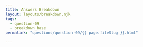 ```yaml
---
title: Answers Breakdown
layout: layouts/breakdown.njk
tags:
  - question-09
  - breakdown_base
permalink: "questions/question-09/{{ page.fileSlug }}.html"

---
```




